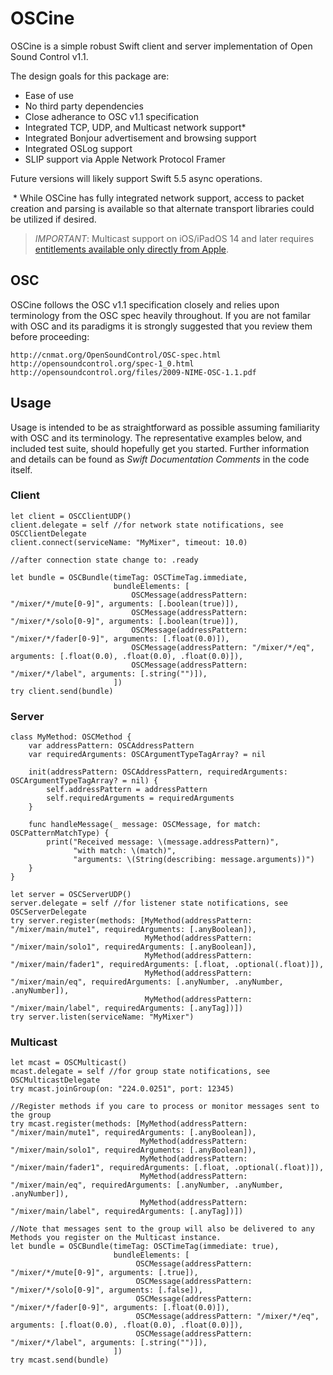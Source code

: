 # OSCine

OSCine is a simple robust Swift client and server implementation of Open Sound Control v1.1.

The design goals for this package are:
* Ease of use
* No third party dependencies
* Close adherance to OSC v1.1 specification
* Integrated TCP, UDP, and Multicast network support*
* Integrated Bonjour advertisement and browsing support
* Integrated OSLog support
* SLIP support via Apple Network Protocol Framer

Future versions will likely support Swift 5.5 async operations.

 * While OSCine has fully integrated network support, access to packet creation and parsing is available so that alternate transport libraries could be utilized if desired. 

> *IMPORTANT*: Multicast support on iOS/iPadOS 14 and later requires [entitlements available only directly from Apple](https://developer.apple.com/documentation/bundleresources/entitlements/com_apple_developer_networking_multicast). 

## OSC

OSCine follows the OSC v1.1 specification closely and relies upon terminology from the OSC spec heavily throughout. If you are not familar with OSC and its paradigms it is strongly suggested that you review them before proceeding: 

	http://cnmat.org/OpenSoundControl/OSC-spec.html
	http://opensoundcontrol.org/spec-1_0.html
	http://opensoundcontrol.org/files/2009-NIME-OSC-1.1.pdf

## Usage

Usage is intended to be as straightforward as possible assuming familiarity with OSC and its terminology. The representative examples below, and included test suite, should hopefully get you started. Further information and details can be found as *Swift Documentation Comments* in the code itself.

### Client

```
let client = OSCClientUDP()
client.delegate = self //for network state notifications, see OSCClientDelegate
client.connect(serviceName: "MyMixer", timeout: 10.0)

//after connection state change to: .ready

let bundle = OSCBundle(timeTag: OSCTimeTag.immediate,
                       bundleElements: [
                           OSCMessage(addressPattern: "/mixer/*/mute[0-9]", arguments: [.boolean(true)]), 
                           OSCMessage(addressPattern: "/mixer/*/solo[0-9]", arguments: [.boolean(true)]),
                           OSCMessage(addressPattern: "/mixer/*/fader[0-9]", arguments: [.float(0.0)]), 
                           OSCMessage(addressPattern: "/mixer/*/eq", arguments: [.float(0.0), .float(0.0), .float(0.0)]), 
                           OSCMessage(addressPattern: "/mixer/*/label", arguments: [.string("")]),
                       ])
try client.send(bundle)
```

### Server

```
class MyMethod: OSCMethod {
    var addressPattern: OSCAddressPattern
    var requiredArguments: OSCArgumentTypeTagArray? = nil

    init(addressPattern: OSCAddressPattern, requiredArguments: OSCArgumentTypeTagArray? = nil) {
        self.addressPattern = addressPattern
        self.requiredArguments = requiredArguments
    }
    
    func handleMessage(_ message: OSCMessage, for match: OSCPatternMatchType) {
        print("Received message: \(message.addressPattern)",
              "with match: \(match)",
              "arguments: \(String(describing: message.arguments))")
    }
}

let server = OSCServerUDP()
server.delegate = self //for listener state notifications, see OSCServerDelegate
try server.register(methods: [MyMethod(addressPattern: "/mixer/main/mute1", requiredArguments: [.anyBoolean]), 
                              MyMethod(addressPattern: "/mixer/main/solo1", requiredArguments: [.anyBoolean]), 
                              MyMethod(addressPattern: "/mixer/main/fader1", requiredArguments: [.float, .optional(.float)]), 
                              MyMethod(addressPattern: "/mixer/main/eq", requiredArguments: [.anyNumber, .anyNumber, .anyNumber]), 
                              MyMethod(addressPattern: "/mixer/main/label", requiredArguments: [.anyTag])])
try server.listen(serviceName: "MyMixer")
```

### Multicast

```
let mcast = OSCMulticast()
mcast.delegate = self //for group state notifications, see OSCMulticastDelegate
try mcast.joinGroup(on: "224.0.0251", port: 12345)

//Register methods if you care to process or monitor messages sent to the group
try mcast.register(methods: [MyMethod(addressPattern: "/mixer/main/mute1", requiredArguments: [.anyBoolean]), 
                             MyMethod(addressPattern: "/mixer/main/solo1", requiredArguments: [.anyBoolean]), 
                             MyMethod(addressPattern: "/mixer/main/fader1", requiredArguments: [.float, .optional(.float)]), 
                             MyMethod(addressPattern: "/mixer/main/eq", requiredArguments: [.anyNumber, .anyNumber, .anyNumber]), 
                             MyMethod(addressPattern: "/mixer/main/label", requiredArguments: [.anyTag])])

//Note that messages sent to the group will also be delivered to any Methods you register on the Multicast instance.
let bundle = OSCBundle(timeTag: OSCTimeTag(immediate: true),
                       bundleElements: [
                            OSCMessage(addressPattern: "/mixer/*/mute[0-9]", arguments: [.true]), 
                            OSCMessage(addressPattern: "/mixer/*/solo[0-9]", arguments: [.false]),
                            OSCMessage(addressPattern: "/mixer/*/fader[0-9]", arguments: [.float(0.0)]), 
                            OSCMessage(addressPattern: "/mixer/*/eq", arguments: [.float(0.0), .float(0.0), .float(0.0)]), 
                            OSCMessage(addressPattern: "/mixer/*/label", arguments: [.string("")]),
                       ])
try mcast.send(bundle)
```

